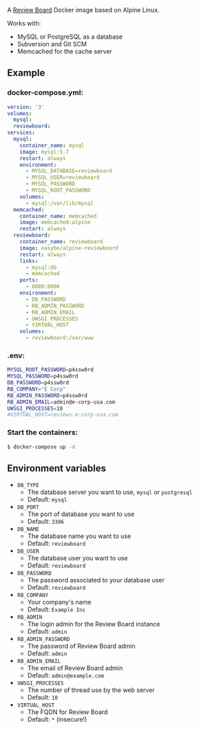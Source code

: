 A [Review Board](https://www.reviewboard.org) Docker image based on Alpine Linux.

Works with:

  * MySQL or PostgreSQL as a database
  * Subversion and Git SCM
  * Memcached for the cache server

## Example

### docker-compose.yml:
```yml
version: '3'
volumes:
  mysql:
  reviewboard:
services:
  mysql:
    container_name: mysql
    image: mysql:5.7
    restart: always
    environment:
      - MYSQL_DATABASE=reviewboard
      - MYSQL_USER=reviewboard
      - MYSQL_PASSWORD
      - MYSQL_ROOT_PASSWORD
    volumes:
      - mysql:/var/lib/mysql
  memcached:
    container_name: memcached
    image: memcached:alpine
    restart: always
  reviewboard:
    container_name: reviewboard
    image: easybe/alpine-reviewboard
    restart: always
    links:
      - mysql:db
      - memcached
    ports:
      - 8080:8000
    environment:
      - DB_PASSWORD
      - RB_ADMIN_PASSWORD
      - RB_ADMIN_EMAIL
      - UWSGI_PROCESSES
      - VIRTUAL_HOST
    volumes:
      - reviewboard:/var/www
```

### .env:
```sh
MYSQL_ROOT_PASSWORD=p4ssw0rd
MYSQL_PASSWORD=p4ssw0rd
DB_PASSWORD=p4ssw0rd
RB_COMPANY="E Corp"
RB_ADMIN_PASSWORD=p4ssw0rd
RB_ADMIN_EMAIL=admin@e-corp-usa.com
UWSGI_PROCESSES=10
#VIRTUAL_HOST=reviews.e-corp-usa.com
```

### Start the containers:
```sh
$ docker-compose up -d
```

## Environment variables

  * `DB_TYPE`
    * The database server you want to use, `mysql` or `postgresql`
    * Default: `mysql`
  * `DB_PORT`
    * The port of database you want to use
    * Default: `3306`
  * `DB_NAME`
    * The database name you want to use
    * Default: `reviewboard`
  * `DB_USER`
    * The database user you want to use
    * Default: `reviewboard`
  * `DB_PASSWORD`
    * The password associated to your database user
    * Default: `reviewboard`
  * `RB_COMPANY`
    * Your company's name
    * Default: `Example Inc`
  * `RB_ADMIN`
    * The login admin for the Review Board instance
    * Default: `admin`
  * `RB_ADMIN_PASSWORD`
    * The password of Review Board admin
    * Default: `admin`
  * `RB_ADMIN_EMAIL`
    * The email of Review Board admin
    * Default: `admin@example.com`
  * `UWSGI_PROCESSES`
    * The number of thread use by the web server
    * Default: `10`
  * `VIRTUAL_HOST`
    * The FQDN for Review Board
    * Default: `*` (insecure!)
